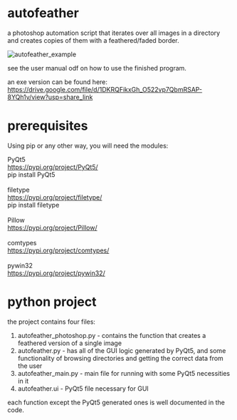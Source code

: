 # autofeather
a photoshop automation script that iterates over all images in a directory and creates copies of them with a feathered/faded border.

![autofeather_example](https://github.com/nullcipher-labs/autofeather/assets/35743548/266f82b2-25ec-4e7a-ae6a-ad053751a847)


see the user manual odf on how to use the finished program.

an exe version can be found here:<br>https://drive.google.com/file/d/1DKRQFikxGh_O522vp7QbmRSAP-8YQh1v/view?usp=share_link

# prerequisites

Using pip or any other way, you will need the modules:

  PyQt5<br>https://pypi.org/project/PyQt5/<br>pip install PyQt5
  <br><br>
  filetype<br>https://pypi.org/project/filetype/<br>pip install filetype
  <br><br>
  Pillow<br>https://pypi.org/project/Pillow/
  <br><br>
  comtypes<br>https://pypi.org/project/comtypes/
  <br><br>
  pywin32<br>https://pypi.org/project/pywin32/

# python project

the project contains four files:
1. autofeather_photoshop.py - contains the function that creates a feathered version of a single image
2. autofeather.py - has all of the GUI logic generated by PyQt5, and some functionality of browsing directories and getting the correct data from the user
3. autofeather_main.py - main file for running with some PyQt5 necessities in it
4. autofeather.ui - PyQt5 file necessary for GUI

each function except the PyQt5 generated ones is well documented in the code.


